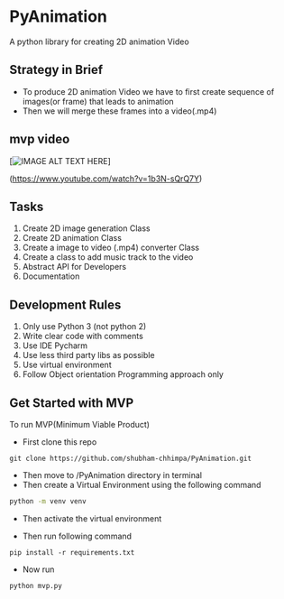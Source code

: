 # PyAnimation

A python library for creating 2D  animation Video

## Strategy in Brief

* To produce 2D animation Video we have to first create sequence of images(or frame) that leads to animation
* Then we will merge these frames into a video(.mp4)

## mvp video


[![IMAGE ALT TEXT HERE](https://img.youtube.com/vi/1b3N-sQrQ7Y/0.jpg)]

(https://www.youtube.com/watch?v=1b3N-sQrQ7Y)


## Tasks

 1. Create 2D image generation Class
 2. Create 2D animation Class
 3. Create a image to video (.mp4) converter Class
 4. Create a class to add music track to the video
 5. Abstract API for Developers
 6. Documentation

## Development Rules
1. Only use Python 3 (not python 2)
2. Write clear code with comments
3. Use IDE Pycharm
4. Use less third party libs as possible
5. Use virtual environment
6. Follow Object orientation Programming approach only

## Get Started with MVP
To run MVP(Minimum Viable Product)
* First clone this repo
```
git clone https://github.com/shubham-chhimpa/PyAnimation.git
```
* Then move to /PyAnimation directory in terminal
* Then create a Virtual Environment using the following command
```bash
python -m venv venv
```
* Then activate the virtual environment

* Then run following command
```
pip install -r requirements.txt
```
* Now run 
```
python mvp.py
```
